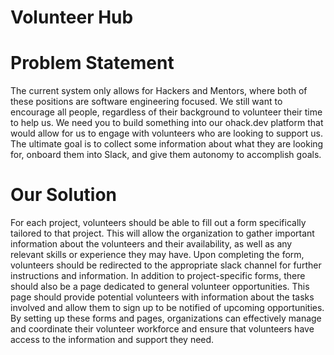 # Volunteer Hub

# Problem Statement

The current system only allows for Hackers and Mentors, where both of these positions are software engineering focused. We still want to encourage all people, regardless of their background to volunteer their time to help us. We need you to build something into our ohack.dev platform that would allow for us to engage with volunteers who are looking to support us. The ultimate goal is to collect some information about what they are looking for, onboard them into Slack, and give them autonomy to accomplish goals.

# Our Solution

For each project, volunteers should be able to fill out a form specifically tailored to that project. This will allow the organization to gather important information about the volunteers and their availability, as well as any relevant skills or experience they may have. Upon completing the form, volunteers should be redirected to the appropriate slack channel for further instructions and information. In addition to project-specific forms, there should also be a page dedicated to general volunteer opportunities. This page should provide potential volunteers with information about the tasks involved and allow them to sign up to be notified of upcoming opportunities. By setting up these forms and pages, organizations can effectively manage and coordinate their volunteer workforce and ensure that volunteers have access to the information and support they need.
